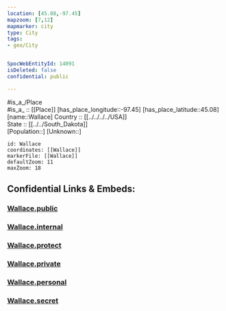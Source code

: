 ```yaml
---
location: [45.08,-97.45] 
mapzoom: [7,12] 
mapmarker: city 
type: City
tags:
- geo/City


SpocWebEntityId: 14091
isDeleted: false
confidential: public

---
```

#is_a_/Place  
#is_a_ :: [[Place]] 
[has_place_longitude::-97.45] 
[has_place_latitude::45.08] 
[name::Wallace] 
Country :: [[../../../../USA]]  
State :: [[../../South_Dakota]]  
[Population::] 
[Unknown::] 


```leaflet
id: Wallace
coordinates: [[Wallace]] 
markerFile: [[Wallace]] 
defaultZoom: 11 
maxZoom: 18
```


## Confidential Links & Embeds: 

### [Wallace.public](/_public/\Earth\Continent\America~North\USA\USA~Central\South_Dakota\counties~South_Dakota\Codington,County\cities~CodingtonWallace.public.md) 

### [Wallace.internal](/_internal/\Earth\Continent\America~North\USA\USA~Central\South_Dakota\counties~South_Dakota\Codington,County\cities~CodingtonWallace.internal.md) 

### [Wallace.protect](/_protect/\Earth\Continent\America~North\USA\USA~Central\South_Dakota\counties~South_Dakota\Codington,County\cities~CodingtonWallace.protect.md) 

### [Wallace.private](/_private/\Earth\Continent\America~North\USA\USA~Central\South_Dakota\counties~South_Dakota\Codington,County\cities~CodingtonWallace.private.md) 

### [Wallace.personal](/_personal/\Earth\Continent\America~North\USA\USA~Central\South_Dakota\counties~South_Dakota\Codington,County\cities~CodingtonWallace.personal.md) 

### [Wallace.secret](/_secret/\Earth\Continent\America~North\USA\USA~Central\South_Dakota\counties~South_Dakota\Codington,County\cities~CodingtonWallace.secret.md)

